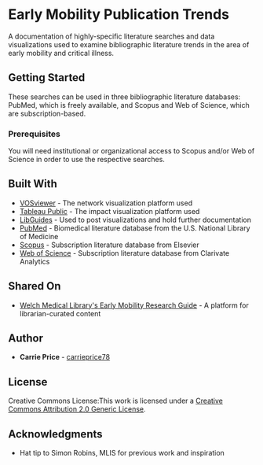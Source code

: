 # Early Mobility Publication Trends

A documentation of highly-specific literature searches and data visualizations used to examine bibliographic literature trends in the area of early mobility and critical illness.

## Getting Started

These searches can be used in three bibliographic literature databases: PubMed, which is freely available, and Scopus and Web of Science, which are subscription-based.

### Prerequisites

You will need institutional or organizational access to Scopus and/or Web of Science in order to use the respective searches.


## Built With

* [VOSviewer](https://www.vosviewer.com/) - The network visualization platform used
* [Tableau Public](https://public.tableau.com/s/) - The impact visualization platform used
* [LibGuides](https://www.springshare.com/libguides/) - Used to post visualizations and hold further documentation
* [PubMed](https://pubmed.ncbi.nlm.nih.gov/) - Biomedical literature database from the U.S. National Library of Medicine
* [Scopus](https://www.scopus.com/) - Subscription literature database from Elsevier
* [Web of Science](https://apps.webofknowledge.com/) - Subscription literature database from Clarivate Analytics


## Shared On

* [Welch Medical Library's Early Mobility Research Guide](https://browse.welch.jhmi.edu/early-mobility/trends/data-visualization) - A platform for librarian-curated content

## Author

* **Carrie Price** - [carrieprice78](https://github.com/carrieprice78/)



## License

Creative Commons License:This work is licensed under a [Creative Commons Attribution 2.0 Generic License](https://creativecommons.org/licenses/by/2.0/).

## Acknowledgments

* Hat tip to Simon Robins, MLIS for previous work and inspiration

